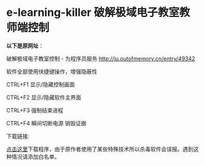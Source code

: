 # e-learning-killer 破解极域电子教室教师端控制

**以下是原网址**：

破解极域电子教室控制 - 为程序员服务
http://ju.outofmemory.cn/entry/49342


软件全部使用快捷键操作，增强隐蔽性

CTRL+F1   显示/隐藏控制画面

CTRL+F2   显示/隐藏软件主界面

CTRL+F3  强制结束进程

CTRL+F4   瞬间切断电源 销毁证据

下载链接:

[点击这里](https://github.com/rutygrsui/e-learning-killer/raw/master/KillControl%20V1.01.exe)下载程序，由于原作者使用了某些特殊技术所以杀毒软件会误报。遇到这种情况请添加白名单。







